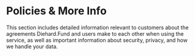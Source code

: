 # Policies & More Info
This section includes detailed information relevant to customers about the agreements Diehard.Fund and users make to each other when using the service, as well as important information about security, privacy, and how we handle your data.

